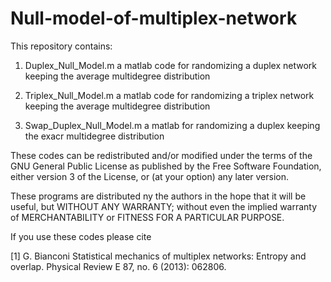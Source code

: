 # Null-model-of-multiplex-network

This repository contains:

1) Duplex_Null_Model.m a matlab code for randomizing a duplex network keeping the average multidegree distribution

2) Triplex_Null_Model.m a matlab code for randomizing a triplex network keeping the average multidegree distribution

3) Swap_Duplex_Null_Model.m a matlab for randomizing a duplex keeping the exacr multidegree distribution

These codes can be redistributed and/or modified
 under the terms of the GNU General Public License as published by
 the Free Software Foundation, either version 3 of the License, or (at
 your option) any later version.
  
 These programs are distributed ny the authors in the hope that it will be 
 useful, but WITHOUT ANY WARRANTY; without even the implied warranty of
 MERCHANTABILITY or FITNESS FOR A PARTICULAR PURPOSE.

  
 If you use these codes please cite 

 [1] G. Bianconi
 Statistical mechanics of multiplex networks: Entropy and overlap. 
 Physical Review E 87, no. 6 (2013): 062806.
 
